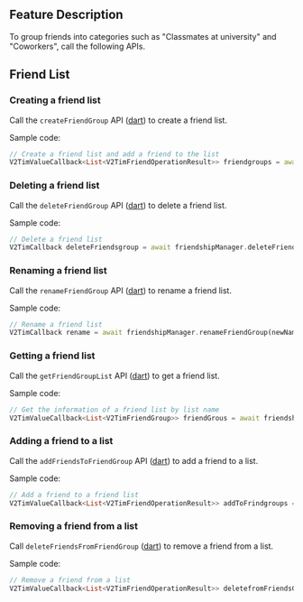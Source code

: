 ## Feature Description
To group friends into categories such as "Classmates at university" and "Coworkers", call the following APIs.

## Friend List

### Creating a friend list
Call the `createFriendGroup` API ([dart](https://pub.dev/documentation/tencent_im_sdk_plugin_platform_interface/latest/im_flutter_plugin_platform_interface/ImFlutterPlatform/createFriendGroup.html)) to create a friend list.

Sample code:


```dart
// Create a friend list and add a friend to the list
V2TimValueCallback<List<V2TimFriendOperationResult>> friendgroups = await friendshipManager.createFriendGroup(groupName: "Friend list 1",userIDList: ['user1']);
```


### Deleting a friend list
Call the `deleteFriendGroup` API ([dart](https://pub.dev/documentation/tencent_im_sdk_plugin_platform_interface/latest/im_flutter_plugin_platform_interface/ImFlutterPlatform/deleteFriendGroup.html)) to delete a friend list.

Sample code:


```dart
// Delete a friend list
V2TimCallback deleteFriendsgroup = await friendshipManager.deleteFriendGroup(groupNameList: ['Friend list 1']);
```


### Renaming a friend list
Call the `renameFriendGroup` API ([dart](https://pub.dev/documentation/tencent_im_sdk_plugin_platform_interface/latest/method_channel_im_flutter/MethodChannelIm/renameFriendGroup.html)) to rename a friend list.

Sample code:


```dart
// Rename a friend list
V2TimCallback rename = await friendshipManager.renameFriendGroup(newName: "New friend list 1",oldName: 'Friend list 1');
```


### Getting a friend list
Call the `getFriendGroupList` API ([dart](https://pub.dev/documentation/tencent_im_sdk_plugin_platform_interface/latest/im_flutter_plugin_platform_interface/ImFlutterPlatform/getFriendGroups.html)) to get a friend list.

Sample code:


```dart
// Get the information of a friend list by list name
V2TimValueCallback<List<V2TimFriendGroup>> friendGrous = await friendshipManager.getFriendGroups(groupNameList: ['Friend list 1']);
```


### Adding a friend to a list
Call the `addFriendsToFriendGroup` API ([dart](https://pub.dev/documentation/tencent_im_sdk_plugin_platform_interface/latest/im_flutter_plugin_platform_interface/ImFlutterPlatform/addFriendsToFriendGroup.html)) to add a friend to a list.

Sample code:


```dart
// Add a friend to a friend list
V2TimValueCallback<List<V2TimFriendOperationResult>> addToFrindgroups = await friendshipManager.addFriendsToFriendGroup(groupName: "Friend list 1",userIDList: ['user1']);
```


### Removing a friend from a list
Call `deleteFriendsFromFriendGroup` ([dart](https://pub.dev/documentation/tencent_im_sdk_plugin_platform_interface/latest/im_flutter_plugin_platform_interface/ImFlutterPlatform/deleteFriendsFromFriendGroup.html)) to remove a friend from a list.

Sample code:


```dart
// Remove a friend from a list
V2TimValueCallback<List<V2TimFriendOperationResult>> deletefromFriendsGrousps = await friendshipManager.deleteFriendsFromFriendGroup(groupName: "Friend list 1", userIDList: ['user1']);
```

